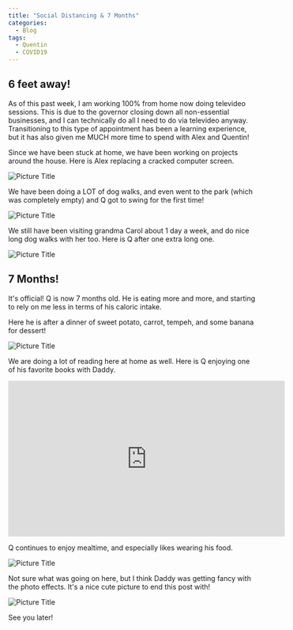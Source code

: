 ```yaml
---
title: "Social Distancing & 7 Months"
categories:
  - Blog
tags:
  - Quentin
  - COVID19
---
```


## 6 feet away!
As of this past week, I am working 100% from home now doing televideo sessions. This is due to the governor closing down all non-essential businesses, and I can technically do all I need to do via televideo anyway. Transitioning to this type of appointment has been a learning experience, but it has also given me MUCH more time to spend with Alex and Quentin!

Since we have been stuck at home, we have been working on projects around the house. Here is Alex replacing a cracked computer screen.

![Picture Title](/assets/images/comprepair.jpg)

We have been doing a LOT of dog walks, and even went to the park (which was completely empty) and Q got to swing for the first time!

![Picture Title](/assets/images/swing.jpg)

We still have been visiting grandma Carol about 1 day a week, and do nice long dog walks with her too. Here is Q after one extra long one.

![Picture Title](/assets/images/tootired.jpg)

## 7 Months!

It's official! Q is now 7 months old. He is eating more and more, and starting to rely on me less in terms of his caloric intake.

Here he is after a dinner of sweet potato, carrot, tempeh, and some banana for dessert!

![Picture Title](/assets/images/7months.jpg)

We are doing a lot of reading here at home as well. Here is Q enjoying one of his favorite books with Daddy.

<p>
</p>

<iframe width="560" height="315" src="https://www.youtube.com/embed/vm7-8ltsxEw" frameborder="0" allow="accelerometer; autoplay; encrypted-media; gyroscope; picture-in-picture" allowfullscreen></iframe>

<p>
</p>

Q continues to enjoy mealtime, and especially likes wearing his food.

![Picture Title](/assets/images/nosebroccoli.jpg)

Not sure what was going on here, but I think Daddy was getting fancy with the photo effects. It's a nice cute picture to end this post with!

![Picture Title](/assets/images/blur.jpg)

See you later!
